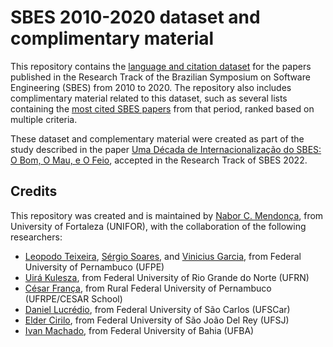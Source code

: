 # SBES 2010-2020 dataset and complimentary material

This repository contains the [language and citation dataset](dataset.md) for the papers published in the Research Track of the Brazilian Symposium on Software Engineering (SBES) from 2010 to 2020. The repository also includes complimentary material related to this dataset, such as several lists containing the [most cited SBES papers](top-papers.md) from that period, ranked based on multiple criteria. 

These dataset and complementary material were created as part of the study described in the paper [Uma Década de Internacionalização do SBES: O Bom, O Mau, e O Feio](SBES2022-paper-final.pdf), accepted in the Research Track of SBES 2022.

## Credits

This repository was created and is maintained by [Nabor C. Mendonça](https://sites.google.com/site/nabormendonca/), from University of Fortaleza (UNIFOR), with the collaboration of the following researchers:

* [Leopodo Teixeira](https://leopoldomt.github.io/), [Sérgio Soares](https://www.cin.ufpe.br/~scbs/), and [Vinicius Garcia](https://viniciusgarcia.me/), from Federal University of Pernambuco (UFPE)
* [Uirá Kulesza](https://www.dimap.ufrn.br/~uira/), from Federal University of Rio Grande do Norte (UFRN)
* [César França](https://about.me/cesarfranca), from Rural Federal University of Pernambuco (UFRPE/CESAR School)
* [Daniel Lucrédio](http://www2.dc.ufscar.br/~daniel/), from Federal University of São Carlos (UFSCar)
* [Elder Cirilo](https://dcomp.ufsj.edu.br/~elder/), from Federal University of São João Del Rey (UFSJ)
* [Ivan Machado](https://sites.google.com/view/ivanmachado), from Federal University of Bahia (UFBA)
